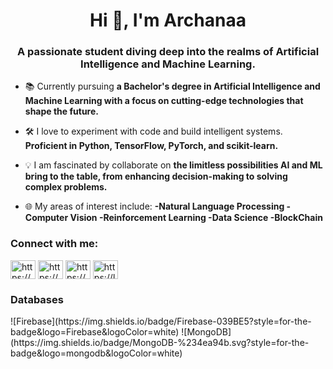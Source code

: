 
<h1 align="center">Hi 👋, I'm Archanaa</h1>
<h3 align="center">A passionate student diving deep into the realms of Artificial Intelligence and Machine Learning.</h3>


- 📚 Currently pursuing **a Bachelor's degree in Artificial Intelligence and Machine Learning with a focus on cutting-edge technologies that shape the future.**

- 🛠️ I love to experiment with code and build intelligent systems. **Proficient in Python, TensorFlow, PyTorch, and scikit-learn.**

- 💡 I am fascinated by collaborate on **the limitless possibilities AI and ML bring to the table, from enhancing decision-making to solving complex problems.**

- 🌐 My areas of interest include: **-Natural Language Processing -Computer Vision -Reinforcement Learning -Data Science -BlockChain**

<h3 align="left">Connect with me:</h3>
<p align="left">
<a href="https://www.linkedin.com/in/archanaa-s-9b7156299/" target="blank"><img align="center" src="https://raw.githubusercontent.com/rahuldkjain/github-profile-readme-generator/master/src/images/icons/Social/linked-in-alt.svg" alt="https://www.linkedin.com/in/archanaa-s-9b7156299/" height="30" width="40" /></a>
<a href="https://www.kaggle.com/asamanikafalen17" target="blank"><img align="center" src="https://raw.githubusercontent.com/rahuldkjain/github-profile-readme-generator/master/src/images/icons/Social/kaggle.svg" alt="https://www.kaggle.com/asamanikafalen17" height="30" width="40" /></a>
<a href="https://www.hackerrank.com/profile/asamanikafalen" target="blank"><img align="center" src="https://raw.githubusercontent.com/rahuldkjain/github-profile-readme-generator/master/src/images/icons/Social/hackerrank.svg" alt="https://www.hackerrank.com/profile/asamanikafalen" height="30" width="40" /></a>
<a href="https://leetcode.com/asamanikafalen/" target="blank"><img align="center" src="https://raw.githubusercontent.com/rahuldkjain/github-profile-readme-generator/master/src/images/icons/Social/leet-code.svg" alt="https://leetcode.com/asamanikafalen/" height="30" width="40" /></a>
</p>

<h3 align="left">Databases</h3>
![Firebase](https://img.shields.io/badge/Firebase-039BE5?style=for-the-badge&logo=Firebase&logoColor=white)
![MongoDB](https://img.shields.io/badge/MongoDB-%234ea94b.svg?style=for-the-badge&logo=mongodb&logoColor=white)


